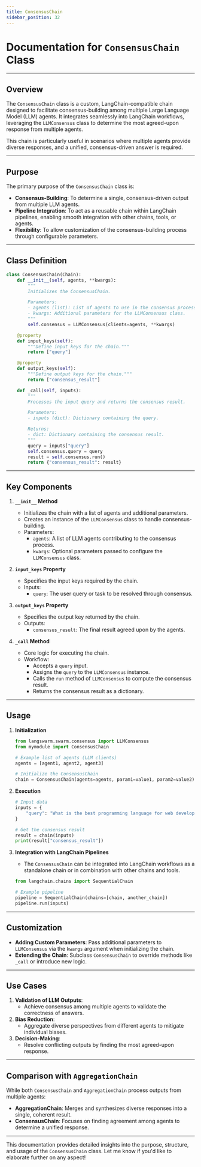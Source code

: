 ```yaml
---
title: ConsensusChain
sidebar_position: 32
---
```


# Documentation for `ConsensusChain` Class

---

## **Overview**
The `ConsensusChain` class is a custom, LangChain-compatible chain designed to facilitate consensus-building among multiple Large Language Model (LLM) agents. It integrates seamlessly into LangChain workflows, leveraging the `LLMConsensus` class to determine the most agreed-upon response from multiple agents.

This chain is particularly useful in scenarios where multiple agents provide diverse responses, and a unified, consensus-driven answer is required.

---

## **Purpose**
The primary purpose of the `ConsensusChain` class is:
- **Consensus-Building**: To determine a single, consensus-driven output from multiple LLM agents.
- **Pipeline Integration**: To act as a reusable chain within LangChain pipelines, enabling smooth integration with other chains, tools, or agents.
- **Flexibility**: To allow customization of the consensus-building process through configurable parameters.

---

## **Class Definition**

```python
class ConsensusChain(Chain):
    def __init__(self, agents, **kwargs):
        """
        Initializes the ConsensusChain.

        Parameters:
        - agents (list): List of agents to use in the consensus process.
        - kwargs: Additional parameters for the LLMConsensus class.
        """
        self.consensus = LLMConsensus(clients=agents, **kwargs)

    @property
    def input_keys(self):
        """Define input keys for the chain."""
        return ["query"]

    @property
    def output_keys(self):
        """Define output keys for the chain."""
        return ["consensus_result"]

    def _call(self, inputs):
        """
        Processes the input query and returns the consensus result.

        Parameters:
        - inputs (dict): Dictionary containing the query.

        Returns:
        - dict: Dictionary containing the consensus result.
        """
        query = inputs["query"]
        self.consensus.query = query
        result = self.consensus.run()
        return {"consensus_result": result}
```

---

## **Key Components**

1. **`__init__` Method**
   - Initializes the chain with a list of agents and additional parameters.
   - Creates an instance of the `LLMConsensus` class to handle consensus-building.
   - Parameters:
     - `agents`: A list of LLM agents contributing to the consensus process.
     - `kwargs`: Optional parameters passed to configure the `LLMConsensus` class.

2. **`input_keys` Property**
   - Specifies the input keys required by the chain.
   - Inputs:
     - `query`: The user query or task to be resolved through consensus.

3. **`output_keys` Property**
   - Specifies the output key returned by the chain.
   - Outputs:
     - `consensus_result`: The final result agreed upon by the agents.

4. **`_call` Method**
   - Core logic for executing the chain.
   - Workflow:
     - Accepts a `query` input.
     - Assigns the `query` to the `LLMConsensus` instance.
     - Calls the `run` method of `LLMConsensus` to compute the consensus result.
     - Returns the consensus result as a dictionary.

---

## **Usage**

1. **Initialization**
   ```python
   from langswarm.swarm.consensus import LLMConsensus
   from mymodule import ConsensusChain

   # Example list of agents (LLM clients)
   agents = [agent1, agent2, agent3]

   # Initialize the ConsensusChain
   chain = ConsensusChain(agents=agents, param1=value1, param2=value2)
   ```

2. **Execution**
   ```python
   # Input data
   inputs = {
       "query": "What is the best programming language for web development?",
   }

   # Get the consensus result
   result = chain(inputs)
   print(result["consensus_result"])
   ```

3. **Integration with LangChain Pipelines**
   - The `ConsensusChain` can be integrated into LangChain workflows as a standalone chain or in combination with other chains and tools.
   ```python
   from langchain.chains import SequentialChain

   # Example pipeline
   pipeline = SequentialChain(chains=[chain, another_chain])
   pipeline.run(inputs)
   ```

---

## **Customization**
- **Adding Custom Parameters**: Pass additional parameters to `LLMConsensus` via the `kwargs` argument when initializing the chain.
- **Extending the Chain**: Subclass `ConsensusChain` to override methods like `_call` or introduce new logic.

---

## **Use Cases**
1. **Validation of LLM Outputs**:
   - Achieve consensus among multiple agents to validate the correctness of answers.
2. **Bias Reduction**:
   - Aggregate diverse perspectives from different agents to mitigate individual biases.
3. **Decision-Making**:
   - Resolve conflicting outputs by finding the most agreed-upon response.

---

## **Comparison with `AggregationChain`**
While both `ConsensusChain` and `AggregationChain` process outputs from multiple agents:
- **AggregationChain**: Merges and synthesizes diverse responses into a single, coherent result.
- **ConsensusChain**: Focuses on finding agreement among agents to determine a unified response.

---

This documentation provides detailed insights into the purpose, structure, and usage of the `ConsensusChain` class. Let me know if you'd like to elaborate further on any aspect!

